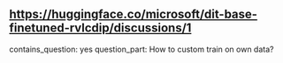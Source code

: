 ## https://huggingface.co/microsoft/dit-base-finetuned-rvlcdip/discussions/1

contains_question: yes
question_part: How to custom train on own data?